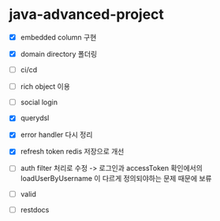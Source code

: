 # java-advanced-project
- [x] embedded column 구현
- [x] domain directory 폴더링
- [ ] ci/cd
- [ ] rich object 이용
- [ ] social login
- [x] querydsl
- [x] error handler 다시 정리
- [x] refresh token redis 저장으로 개선
- [ ] auth filter 처리로 수정 -> 로그인과 accessToken 확인에서의 loadUserByUsername 이 다르게 정의되야하는 문제 때문에 보류
- [ ] valid
- [ ] restdocs


